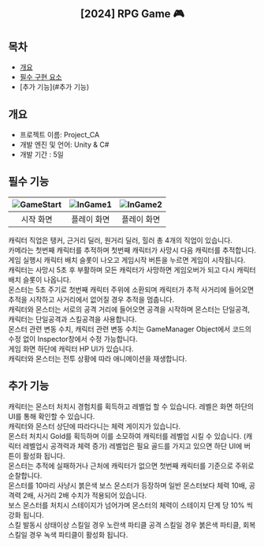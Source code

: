 <div align="center">
<h2>[2024] RPG Game 🎮</h2>
</div>

## 목차
  - [개요](#개요) 
  - [필수 구현 요소](#필수-기능)
  - [추가 기능](#추가 기능)

## 개요
- 프로젝트 이름: Project_CA
- 개발 엔진 및 언어: Unity & C#
- 개발 기간 : 5일

## 필수 기능
|![GameStart](https://github.com/Teagyun98/Project_CA/assets/120551471/b48bcdbe-c21f-4541-9b4a-e019bc0b36b0)|![InGame1](https://github.com/Teagyun98/Project_CA/assets/120551471/c2e8ebcd-67be-4e6a-84c0-ea5753311a56)|![InGame2](https://github.com/Teagyun98/Project_CA/assets/120551471/28b85fb2-a07f-4dd9-b153-b71cdf9295a5)|
|:---:|:---:|:---:|
|시작 화면|플레이 화면|플레이 화면|

캐릭터 직업은 탱커, 근거리 딜러, 원거리 딜러, 힐러 총 4개의 직업이 있습니다.<br>
카메라는 첫번째 캐릭터를 추적하며 첫번째 캐릭터가 사망시 다음 캐릭터를 추적합니다.<br>
게임 실행시 캐릭터 배치 슬롯이 나오고 게임시작 버튼을 누르면 게임이 시작됩니다.<br>
캐릭터는 사망시 5초 후 부활하며 모든 캐릭터가 사망하면 게임오버가 되고 다시 캐릭터 배치 슬롯이 나옵니다.<br>
몬스터는 5초 주기로 첫번째 캐릭터 주위에 소환되며 캐릭터가 추적 사거리에 들어오면 추적을 시작하고 사거리에서 없어질 경우 추적을 멈춥니다.<br>
캐릭터와 몬스터는 서로의 공격 거리에 들어오면 공격을 시작하며 몬스터는 단일공격, 캐릭터는 단일공격과 스킬공격을 사용합니다.<br>
몬스터 관련 변동 수치, 캐릭터 관련 변동 수치는 GameManager Object에서 코드의 수정 없이 Inspector창에서 수정 가능합니다.<br>
게임 화면 하단에 캐릭터 HP UI가 있습니다.<br>
캐릭터와 몬스터는 전투 상황에 따라 애니메이션을 재생합니다.<br>

## 추가 기능
캐릭터는 몬스터 처치시 경험치를 획득하고 레벨업 할 수 있습니다. 레벨은 화면 하단의 UI를 통해 확인할 수 있습니다.<br>
캐릭터와 몬스터 상단에 따라다니는 체력 게이지가 있습니다.<br>
몬스터 처치시 Gold를 획득하며 이를 소모하여 캐릭터를 레벨업 시킬 수 있습니다. (캐릭터 레벨업시 공격력과 체력 증가) 레벨업은 필요 골드를 가지고 있으면 하단 UI에 버튼이 활성화 됩니다.<br>
몬스터는 추적에 실패하거나 근처에 캐릭터가 없으면 첫번째 캐릭터를 기준으로 주위로 순찰합니다.<br>
몬스터를 10마리 사냥시 붉은색 보스 몬스터가 등장하며 일반 몬스터보다 체력 10배, 공격력 2배, 사거리 2배 수치가 적용되어 있습니다.<br>
보스 몬스터를 처치시 스테이지가 넘어가며 몬스터의 체력이 스테이지 단계 당 10% 씩 강화 됩니다.<br>
스킬 발동시 상태이상 스킬일 경우 노란색 파티클 공격 스킬일 경우 붉은색 파티클, 회복 스킬일 경우 녹색 파티클이 활성화 됩니다.<br>



